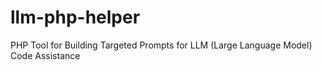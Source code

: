 # llm-php-helper
PHP Tool for Building Targeted Prompts for LLM (Large Language Model) Code Assistance
